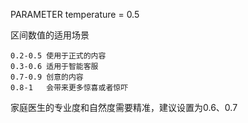 
PARAMETER temperature = 0.5

区间数值的适用场景
~~~
0.2-0.5 使用于正式的内容
0.3-0.6 适用于智能客服
0.7-0.9 创意的内容
0.8-1   会带来更多惊喜或者惊吓
~~~

家庭医生的专业度和自然度需要精准，建议设置为0.6、0.7
